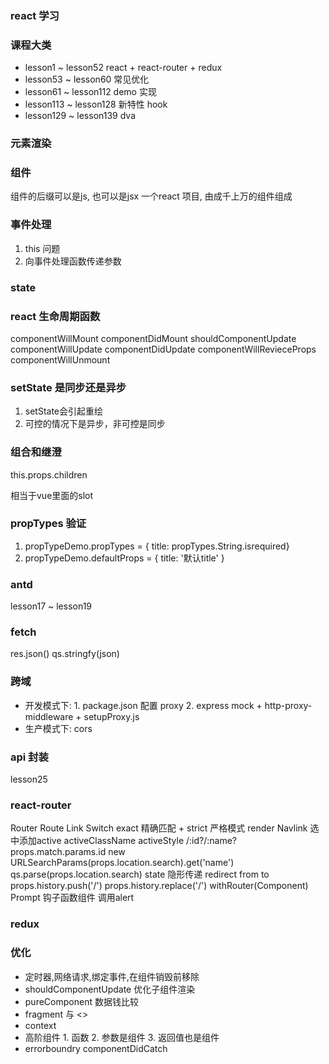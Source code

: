 ### react 学习

### 课程大类
* lesson1 ~ lesson52 react + react-router + redux
* lesson53 ~ lesson60 常见优化
* lesson61 ~ lesson112 demo 实现
* lesson113 ~ lesson128 新特性 hook
* lesson129 ~ lesson139 dva

### 元素渲染
### 组件
组件的后缀可以是js, 也可以是jsx
一个react 项目, 由成千上万的组件组成

### 事件处理
1. this 问题
2. 向事件处理函数传递参数

### state

### react 生命周期函数
componentWillMount
componentDidMount
shouldComponentUpdate
componentWillUpdate
componentDidUpdate
componentWillRevieceProps
componentWillUnmount

### setState 是同步还是异步
1. setState会引起重绘
2. 可控的情况下是异步，非可控是同步

### 组合和继澄
this.props.children
<compose><div>相当于vue里面的slot</div></compose>

### propTypes 验证
1. propTypeDemo.propTypes = { title: propTypes.String.isrequired}
1. propTypeDemo.defaultProps = { title: '默认title' }

### antd
lesson17 ~ lesson19

### fetch 
res.json()
qs.stringfy(json)

### 跨域
* 开发模式下: 1. package.json 配置 proxy  2. express mock + http-proxy-middleware + setupProxy.js
* 生产模式下: cors

### api 封装
lesson25

### react-router
Router
Route
Link
Switch
exact 精确匹配 + strict 严格模式
render
Navlink 选中添加active activeClassName activeStyle
/:id?/:name? props.match.params.id
new URLSearchParams(props.location.search).get('name') qs.parse(props.location.search)
state 隐形传递
redirect from to
props.history.push('/')
props.history.replace('/')
withRouter(Component)
Prompt 钩子函数组件 调用alert

### redux

### 优化
* 定时器,网络请求,绑定事件,在组件销毁前移除
* shouldComponentUpdate 优化子组件渲染
* pureComponent 数据钱比较
* fragment 与 <>
* context
* 高阶组件 1. 函数 2. 参数是组件 3. 返回值也是组件
* errorboundry  componentDidCatch
